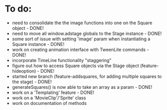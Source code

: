 # To do:
- need to consolidate the the image functions into one on the Square object - DONE!
- need to move all window.adstage globals to the Stage instance - DONE!
- some sort of issue with setting 'image' param when instantiating a Square instance - DONE!
- work on creating animation interface with TweenLite commands - DONE!
- incorporate TimeLine functionality "staggering" 
- figure out how to access Square objects via the Stage object (feature-hideoption) - DONE!
- started new branch (feature-addsquares, for adding multiple squares to the stage) - DONE!
- generateSquares() is now able to take an array as a param - DONE!
- work on a 'Templating' feature - DONE!
- work on a 'MovieClip'/'Sprite' class 
- work on documentation of methods 

